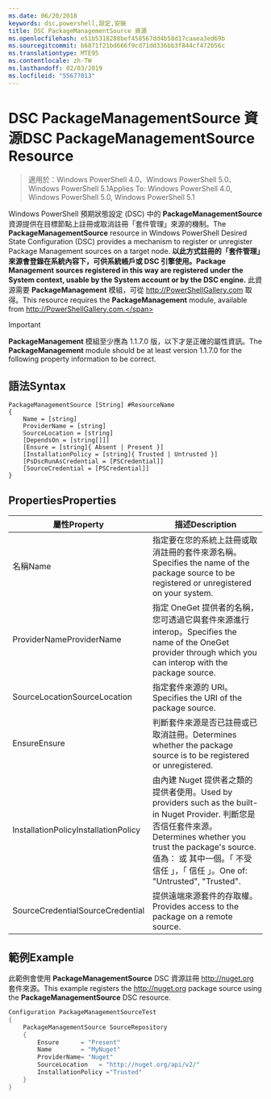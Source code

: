 ```yaml
---
ms.date: 06/20/2018
keywords: dsc,powershell,設定,安裝
title: DSC PackageManagementSource 資源
ms.openlocfilehash: e51b5318288bef458567dd4b58d17caaea3ed69b
ms.sourcegitcommit: b6871f21bd666f9cd71dd336bb3f844cf472b56c
ms.translationtype: MTE95
ms.contentlocale: zh-TW
ms.lasthandoff: 02/03/2019
ms.locfileid: "55677013"
---
```

# <a name="dsc-packagemanagementsource-resource"></a><span data-ttu-id="a8eb2-103">DSC PackageManagementSource 資源</span><span class="sxs-lookup"><span data-stu-id="a8eb2-103">DSC PackageManagementSource Resource</span></span>

> <span data-ttu-id="a8eb2-104">適用於：Windows PowerShell 4.0、Windows PowerShell 5.0、Windows PowerShell 5.1</span><span class="sxs-lookup"><span data-stu-id="a8eb2-104">Applies To: Windows PowerShell 4.0, Windows PowerShell 5.0, Windows PowerShell 5.1</span></span>

<span data-ttu-id="a8eb2-105">Windows PowerShell 預期狀態設定 (DSC) 中的 **PackageManagementSource** 資源提供在目標節點上註冊或取消註冊「套件管理」來源的機制。</span><span class="sxs-lookup"><span data-stu-id="a8eb2-105">The **PackageManagementSource** resource in Windows PowerShell Desired State Configuration (DSC) provides a mechanism to register or unregister Package Management sources on a target node.</span></span> <span data-ttu-id="a8eb2-106">**以此方式註冊的「套件管理」來源會登錄在系統內容下，可供系統帳戶或 DSC 引擎使用。**</span><span class="sxs-lookup"><span data-stu-id="a8eb2-106">**Package Management sources registered in this way are registered under the System context, usable by the System account or by the DSC engine.**</span></span> <span data-ttu-id="a8eb2-107">此資源需要 **PackageManagement** 模組，可從 http://PowerShellGallery.com 取得。</span><span class="sxs-lookup"><span data-stu-id="a8eb2-107">This resource requires the **PackageManagement** module, available from http://PowerShellGallery.com.</span></span>

> [!IMPORTANT]
> <span data-ttu-id="a8eb2-108">**PackageManagement** 模組至少應為 1.1.7.0 版，以下才是正確的屬性資訊。</span><span class="sxs-lookup"><span data-stu-id="a8eb2-108">The **PackageManagement** module should be at least version 1.1.7.0 for the following property information to be correct.</span></span>

## <a name="syntax"></a><span data-ttu-id="a8eb2-109">語法</span><span class="sxs-lookup"><span data-stu-id="a8eb2-109">Syntax</span></span>

```
PackageManagementSource [String] #ResourceName
{
    Name = [string]
    ProviderName = [string]
    SourceLocation = [string]
    [DependsOn = [string[]]]
    [Ensure = [string]{ Absent | Present }]
    [InstallationPolicy = [string]{ Trusted | Untrusted }]
    [PsDscRunAsCredential = [PSCredential]]
    [SourceCredential = [PSCredential]]
}
```

## <a name="properties"></a><span data-ttu-id="a8eb2-110">Properties</span><span class="sxs-lookup"><span data-stu-id="a8eb2-110">Properties</span></span>

|  <span data-ttu-id="a8eb2-111">屬性</span><span class="sxs-lookup"><span data-stu-id="a8eb2-111">Property</span></span>  |  <span data-ttu-id="a8eb2-112">描述</span><span class="sxs-lookup"><span data-stu-id="a8eb2-112">Description</span></span>   |
|---|---|
| <span data-ttu-id="a8eb2-113">名稱</span><span class="sxs-lookup"><span data-stu-id="a8eb2-113">Name</span></span>| <span data-ttu-id="a8eb2-114">指定要在您的系統上註冊或取消註冊的套件來源名稱。</span><span class="sxs-lookup"><span data-stu-id="a8eb2-114">Specifies the name of the package source to be registered or unregistered on your system.</span></span>|
| <span data-ttu-id="a8eb2-115">ProviderName</span><span class="sxs-lookup"><span data-stu-id="a8eb2-115">ProviderName</span></span>| <span data-ttu-id="a8eb2-116">指定 OneGet 提供者的名稱，您可透過它與套件來源進行 interop。</span><span class="sxs-lookup"><span data-stu-id="a8eb2-116">Specifies the name of the OneGet provider through which you can interop with the package source.</span></span>|
| <span data-ttu-id="a8eb2-117">SourceLocation</span><span class="sxs-lookup"><span data-stu-id="a8eb2-117">SourceLocation</span></span>| <span data-ttu-id="a8eb2-118">指定套件來源的 URI。</span><span class="sxs-lookup"><span data-stu-id="a8eb2-118">Specifies the URI of the package source.</span></span>|
| <span data-ttu-id="a8eb2-119">Ensure</span><span class="sxs-lookup"><span data-stu-id="a8eb2-119">Ensure</span></span>| <span data-ttu-id="a8eb2-120">判斷套件來源是否已註冊或已取消註冊。</span><span class="sxs-lookup"><span data-stu-id="a8eb2-120">Determines whether the package source is to be registered or unregistered.</span></span>|
| <span data-ttu-id="a8eb2-121">InstallationPolicy</span><span class="sxs-lookup"><span data-stu-id="a8eb2-121">InstallationPolicy</span></span>| <span data-ttu-id="a8eb2-122">由內建 Nuget 提供者之類的提供者使用。</span><span class="sxs-lookup"><span data-stu-id="a8eb2-122">Used by providers such as the built-in Nuget Provider.</span></span> <span data-ttu-id="a8eb2-123">判斷您是否信任套件來源。</span><span class="sxs-lookup"><span data-stu-id="a8eb2-123">Determines whether you trust the package's source.</span></span> <span data-ttu-id="a8eb2-124">值為： 或  其中一個。「 不受信任 」，「 信任 」。</span><span class="sxs-lookup"><span data-stu-id="a8eb2-124">One of: "Untrusted", "Trusted".</span></span>|
| <span data-ttu-id="a8eb2-125">SourceCredential</span><span class="sxs-lookup"><span data-stu-id="a8eb2-125">SourceCredential</span></span>| <span data-ttu-id="a8eb2-126">提供遠端來源套件的存取權。</span><span class="sxs-lookup"><span data-stu-id="a8eb2-126">Provides access to the package on a remote source.</span></span>|

## <a name="example"></a><span data-ttu-id="a8eb2-127">範例</span><span class="sxs-lookup"><span data-stu-id="a8eb2-127">Example</span></span>

<span data-ttu-id="a8eb2-128">此範例會使用 **PackageManagementSource** DSC 資源註冊 http://nuget.org 套件來源。</span><span class="sxs-lookup"><span data-stu-id="a8eb2-128">This example registers the http://nuget.org package source using the **PackageManagementSource** DSC resource.</span></span>

```powershell
Configuration PackageManagementSourceTest
{
    PackageManagementSource SourceRepository
    {
        Ensure      = "Present"
        Name        = "MyNuget"
        ProviderName= "Nuget"
        SourceLocation   = "http://nuget.org/api/v2/"
        InstallationPolicy ="Trusted"
    }
}
```